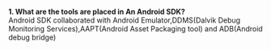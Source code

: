 **1. What are the tools are placed in An Android SDK?**    
Android SDK collaborated with Android Emulator,DDMS(Dalvik Debug Monitoring Services),AAPT(Android Asset Packaging tool) and ADB(Android debug bridge)
